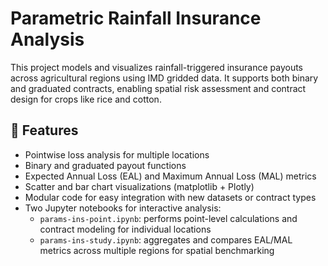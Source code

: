 # Parametric Rainfall Insurance Analysis

This project models and visualizes rainfall-triggered insurance payouts across agricultural regions using IMD gridded data. It supports both binary and graduated contracts, enabling spatial risk assessment and contract design for crops like rice and cotton.

## 🔧 Features

- Pointwise loss analysis for multiple locations
- Binary and graduated payout functions
- Expected Annual Loss (EAL) and Maximum Annual Loss (MAL) metrics
- Scatter and bar chart visualizations (matplotlib + Plotly)
- Modular code for easy integration with new datasets or contract types
- Two Jupyter notebooks for interactive analysis:
  - `params-ins-point.ipynb`: performs point-level calculations and contract modeling for individual locations
  - `params-ins-study.ipynb`: aggregates and compares EAL/MAL metrics across multiple regions for spatial benchmarking

